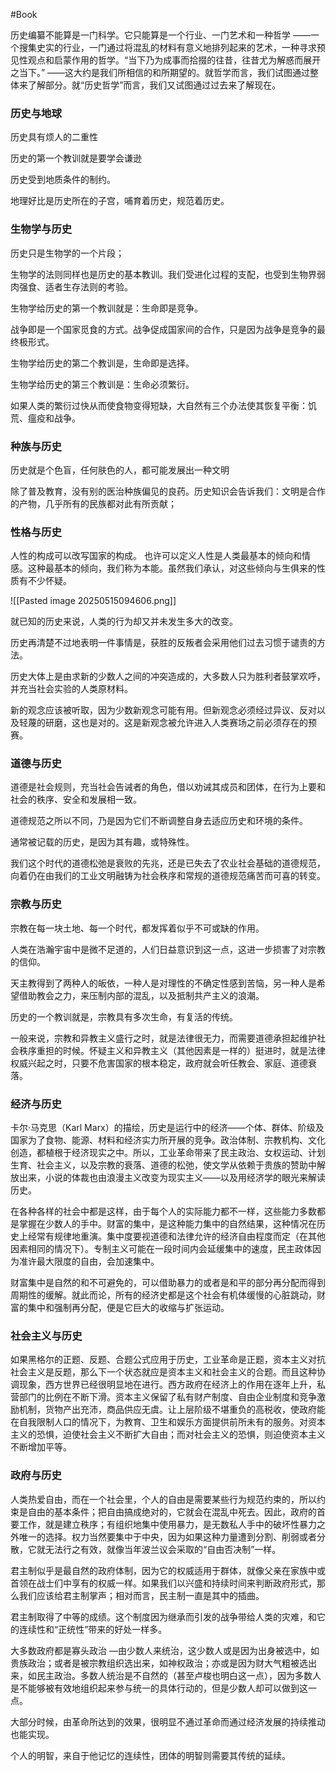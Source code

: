 #Book 




历史编纂不能算是一门科学。它只能算是一个行业、一门艺术和一种哲学 ——一个搜集史实的行业，一门通过将混乱的材料有意义地排列起来的艺术，一种寻求预见性观点和启蒙作用的哲学。“当下乃为成事而拾掇的往昔，往昔尤为解惑而展开之当下。” ——这大约是我们所相信的和所期望的。就哲学而言，我们试图通过整体来了解部分。就“历史哲学”而言，我们又试图通过过去来了解现在。


### 历史与地球

历史具有烦人的二重性

历史的第一个教训就是要学会谦逊

历史受到地质条件的制约。

地理好比是历史所在的子宫，哺育着历史，规范着历史。


### 生物学与历史

历史只是生物学的一个片段；

生物学的法则同样也是历史的基本教训。我们受进化过程的支配，也受到生物界弱肉强食、适者生存法则的考验。

生物学给历史的第一个教训就是：生命即是竞争。

战争即是一个国家觅食的方式。战争促成国家间的合作，只是因为战争是竞争的最终极形式。


生物学给历史的第二个教训是，生命即是选择。

生物学给历史的第三个教训是：生命必须繁衍。

如果人类的繁衍过快从而使食物变得短缺，大自然有三个办法使其恢复平衡：饥荒、瘟疫和战争。


### 种族与历史

历史就是个色盲，任何肤色的人，都可能发展出一种文明

除了普及教育，没有别的医治种族偏见的良药。历史知识会告诉我们：文明是合作的产物，几乎所有的民族都对此有所贡献；

### 性格与历史

人性的构成可以改写国家的构成。
也许可以定义人性是人类最基本的倾向和情感。这种最基本的倾向，我们称为本能。虽然我们承认，对这些倾向与生俱来的性质有不少怀疑。

![[Pasted image 20250515094606.png]]

就已知的历史来说，人类的行为却又并未发生多大的改变。

历史再清楚不过地表明一件事情是，获胜的反叛者会采用他们过去习惯于谴责的方法。

历史大体上是由求新的少数人之间的冲突造成的，大多数人只为胜利者鼓掌欢呼，并充当社会实验的人类原材料。


新的观念应该被听取，因为少数新观念可能有用。但新观念必须经过异议、反对以及轻蔑的研磨，这也是对的。这是新观念被允许进入人类赛场之前必须存在的预赛。


### 道德与历史

道德是社会规则，充当社会告诫者的角色，借以劝诫其成员和团体，在行为上要和社会的秩序、安全和发展相一致。

道德规范之所以不同，乃是因为它们不断调整自身去适应历史和环境的条件。

通常被记载的历史，是因为其有趣，或特殊性。

我们这个时代的道德松弛是衰败的先兆，还是已失去了农业社会基础的道德规范，向着仍在由我们的工业文明融铸为社会秩序和常规的道德规范痛苦而可喜的转变。

### 宗教与历史

宗教在每一块土地、每一个时代，都发挥着似乎不可或缺的作用。


人类在浩瀚宇宙中是微不足道的，人们日益意识到这一点，这进一步损害了对宗教的信仰。


天主教得到了两种人的皈依，一种人是对理性的不确定性感到苦恼，另一种人是希望借助教会之力，来压制内部的混乱，以及抵制共产主义的浪潮。


历史的一个教训就是，宗教具有多次生命，有复活的传统。

一般来说，宗教和异教主义盛行之时，就是法律很无力，而需要道德承担起维护社会秩序重担的时候。怀疑主义和异教主义（其他因素是一样的）挺进时，就是法律权威兴起之时，只要不危害国家的根本稳定，政府就会听任教会、家庭、道德衰落。



### 经济与历史


卡尔·马克思（Karl Marx）的描绘，历史是运行中的经济——个体、群体、阶级及国家为了食物、能源、材料和经济实力所开展的竞争。政治体制、宗教机构、文化创造，都植根于经济现实之中。所以，工业革命带来了民主政治、女权运动、计划生育、社会主义，以及宗教的衰落、道德的松弛，使文学从依赖于贵族的赞助中解放出来，小说的体裁也由浪漫主义改变为现实主义——以及用经济学的眼光来解读历史。


在各种各样的社会中都是这样，由于每个人的实际能力都不一样，这些能力多数都是掌握在少数人的手中。财富的集中，是这种能力集中的自然结果，这种情况在历史上经常有规律地重演。集中度要视道德和法律允许的经济自由程度而定（在其他因素相同的情况下）。专制主义可能在一段时间内会延缓集中的速度，民主政体因为准许最大限度的自由，会加速集中。

财富集中是自然的和不可避免的，可以借助暴力的或者是和平的部分再分配而得到周期性的缓解。就此而论，所有的经济史都是这个社会有机体缓慢的心脏跳动，财富的集中和强制再分配，便是它巨大的收缩与扩张运动。


### 社会主义与历史

如果黑格尔的正题、反题、合题公式应用于历史，工业革命是正题，资本主义对抗社会主义是反题，那么下一个状态就应是资本主义和社会主义的合题。而且这种协调现象，西方世界已经很明显地在进行。西方政府在经济上的作用在逐年上升，私营部门的比例在不断下滑。资本主义保留了私有财产制度、自由企业制度和竞争激励机制，货物产出充沛，商品供应无虞。让上层阶级不堪重负的高税收，使政府能在自我限制人口的情况下，为教育、卫生和娱乐方面提供前所未有的服务。对资本主义的恐惧，迫使社会主义不断扩大自由；而对社会主义的恐惧，则迫使资本主义不断增加平等。



### 政府与历史

人类热爱自由，而在一个社会里，个人的自由是需要某些行为规范约束的，所以约束是自由的基本条件；把自由搞成绝对的，它就会在混乱中死去。因此，政府的首要工作，就是建立秩序；有组织地集中使用暴力，是无数私人手中的破坏性暴力之外唯一的选择。权力当然要集中于中央，因为如果这种力量遭到分割、削弱或者分散，它就无法行之有效，就像当年波兰议会采取的“自由否决制”一样。


君主制似乎是最自然的政府体制，因为它的权威适用于群体，就像父亲在家族中或首领在战士们中享有的权威一样。如果我们以兴盛和持续时间来判断政府形式，那么我们应该给君主制掌声；相对而言，民主制一直是其中的插曲。


君主制取得了中等的成绩。这个制度因为继承而引发的战争带给人类的灾难，和它的连续性和“正统性”带来的好处一样多。


大多数政府都是寡头政治 —由少数人来统治，这少数人或是因为出身被选中，如贵族政治；或者是被宗教组织选出来，如神权政治；亦或是因为财大气粗被选出来，如民主政治。多数人统治是不自然的（甚至卢梭也明白这一点），因为多数人是不能够被有效地组织起来参与统一的具体行动的，但是少数人却可以做到这一点。

大部分时候，由革命所达到的效果，很明显不通过革命而通过经济发展的持续推动也能实现。


个人的明智，来自于他记忆的连续性，团体的明智则需要其传统的延续。



























































